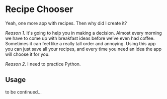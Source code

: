 # Recipe Chooser

Yeah, one more app with recipes. Then why did I create it?

*Reason 1*. It's going to help you in making a decision. Almost every morning we have to come up with breakfast 
ideas before we’ve even had coffee. Sometimes it can feel like a really tall order and annoying.
Using this app you can just save all your recipes, 
and every time you need an idea the app will choose it for you.

*Reason 2*. I need to practice Python.



## Usage

to be continued...
